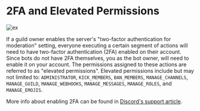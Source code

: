 # 2FA and Elevated Permissions
![ex](https://user-images.githubusercontent.com/69215413/131200277-b78194b1-cba2-425f-8a6b-f4e825a1310f.png)

If a guild owner enables the server's "two-factor authentication for moderation" setting, everyone executing a certain segment of actions will need to have two-factor authentication (2FA) enabled on their account. Since bots do not have 2FA themselves, you as the bot owner, will need to enable it on your account.
The permissions assigned to these actions are referred to as "elevated permissions". Elevated permissions include but may not limited to: `ADMINISTRATOR`, `KICK_MEMBERS`, `BAN_MEMBERS`, `MANAGE_CHANNELS`, `MANAGE_GUILD`, `MANAGE_WEBHOOKS`, `MANAGE_MESSAGES`, `MANAGE_ROLES`, and `MANAGE_EMOJIS`.

More info about enabling 2FA can be found in [Discord's support article](https://support.discord.com/hc/en-us/articles/219576828-Setting-up-Two-Factor-Authentication).
